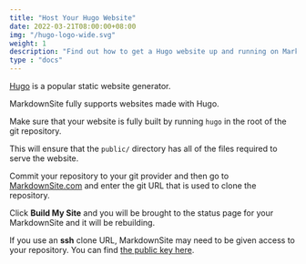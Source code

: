 ```yaml
---
title: "Host Your Hugo Website"
date: 2022-03-21T08:00:00+08:00
img: "/hugo-logo-wide.svg"
weight: 1
description: "Find out how to get a Hugo website up and running on MarkdownSite quickly."
type : "docs"
---
```


[Hugo](https://gohugo.io/) is a popular static website generator.

MarkdownSite fully supports websites made with Hugo.

Make sure that your website is fully built by running `hugo` in the root of the git repository.

This will ensure that the `public/` directory has all of the files required to serve the website.

Commit your repository to your git provider and then go to [MarkdownSite.com](https://markdownsite.com/) and enter the git URL that is used to clone the repository.

Click **Build My Site** and you will be brought to the status page for your MarkdownSite and it will be rebuilding.

If you use an **ssh** clone URL, MarkdownSite may need to be given access to your repository.  You can find [the public key here](https://markdownsite.com/sshkey.txt).

